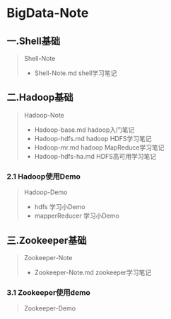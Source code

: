 # BigData-Note

## 一.Shell基础

> Shell-Note
> - Shell-Note.md       shell学习笔记

## 二.Hadoop基础

> Hadoop-Note
> - Hadoop-base.md      hadoop入门笔记
> - Hadoop-hdfs.md      hadoop HDFS学习笔记
> - Hadoop-mr.md        hadoop MapReduce学习笔记
> - Hadoop-hdfs-ha.md   HDFS高可用学习笔记

### 2.1 Hadoop使用Demo

> Hadoop-Demo
> - hdfs            学习小Demo
> - mapperReducer   学习小Demo   

## 三.Zookeeper基础

> Zookeeper-Note
> - Zookeeper-Note.md   zookeeper学习笔记

### 3.1 Zookeeper使用demo

> Zookeeper-Demo

